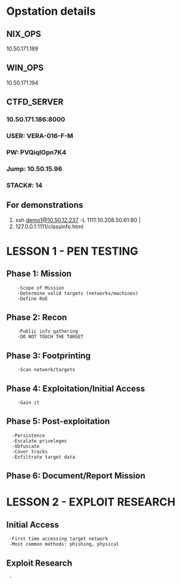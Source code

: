 # Opstation details
  ## NIX_OPS
  10.50.171.189
  
  ## WIN_OPS
  10.50.171.194

  ## CTFD_SERVER
  ### 10.50.171.186:8000  
  ### USER: VERA-016-F-M
  ### PW: PVQiqIOpn7K4
  ### Jump: 10.50.15.96
  ### STACK#: 14

  ## For demonstrations
  1. ssh demo1@10.50.12.237 -L 1111:10.208.50.61:80 |
  2. 127.0.0.1:1111/classinfo.html







# LESSON 1 - PEN TESTING
  ## Phase 1: Mission
        -Scope of Mission
        -Determine valid targets (networks/machines)
        -Define RoE
  ## Phase 2: Recon
        -Public info gathering
        -DO NOT TOUCH THE TARGET
  ## Phase 3: Footprinting
        -Scan network/targets
  ## Phase 4: Exploitation/Initial Access
        -Gain it
  ## Phase 5: Post-exploitation
      -Persistence
      -Escalate priveleges
      -Obfuscate
      -Cover tracks
      -Exfiltrate target data
  ## Phase 6: Document/Report Mission






  # LESSON 2 - EXPLOIT RESEARCH 
   ## Initial Access
     -First time accessing target network
     -Most common methods: phishing, physical

   ## Exploit Research
     -
    
   
  
    
    
 

  
